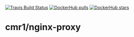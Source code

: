 [![Travis Build Status](https://img.shields.io/travis/cmr1/docker-nginx-proxy.svg?style=flat-square)](https://travis-ci.org/cmr1/docker-nginx-proxy)
[![DockerHub pulls](https://img.shields.io/docker/pulls/cmr1/nginx-proxy.svg?style=flat-square)](https://hub.docker.com/r/cmr1/nginx-proxy)
[![DockerHub stars](https://img.shields.io/docker/stars/cmr1/nginx-proxy.svg?style=flat-square)](https://hub.docker.com/r/cmr1/nginx-proxy)

# cmr1/nginx-proxy
